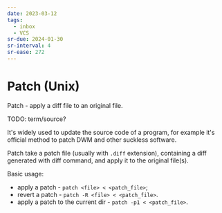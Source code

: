 ```yaml
---
date: 2023-03-12
tags:
  - inbox
  - VCS
sr-due: 2024-01-30
sr-interval: 4
sr-ease: 272
---
```


# Patch (Unix)

Patch - apply a diff file to an original file.

TODO: term/source?

It's widely used to update the source code of a program, for example it's
official method to patch DWM and other suckless software.

Patch take a patch file (usually with `.diff` extension), containing a diff
generated with diff command, and apply it to the original file(s).

Basic usage:

- apply a patch - `patch <file> < <patch_file>`;
- revert a patch - `patch -R <file> < <patch_file>`.
- apply a patch to the current dir - `patch -p1 < <patch_file>`.
